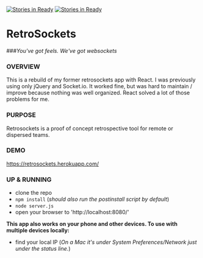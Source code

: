 [![Stories in Ready](https://badge.waffle.io/alanbsmith/react-retro-sockets.png?label=ready&title=Ready)](https://waffle.io/alanbsmith/react-retro-sockets)
[![Stories in Ready](https://badge.waffle.io/alanbsmith/react-retro-sockets.png?label=ready&title=Ready)](https://waffle.io/alanbsmith/react-retro-sockets)
# RetroSockets
###_You've got feels. We've got websockets_

### OVERVIEW
This is a rebuild of my former retrosockets app with React. I was previously using only jQuery and Socket.io. It worked fine, but was hard to maintain / improve because nothing was well organized. React solved a lot of those problems for me.

### PURPOSE
Retrosockets is a proof of concept retrospective tool for remote or dispersed teams. 

### DEMO
https://retrosockets.herokuapp.com/

### UP & RUNNING
* clone the repo
* `npm install` (_should also run the postinstall script by default_)
* `node server.js`
* open your browser to 'http://localhost:8080/'

**This app also works on your phone and other devices. To use with multiple devices locally:**
* find your local IP (_On a Mac it's under System Preferences/Network just under the status line._)

